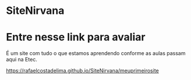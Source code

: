 # SiteNirvana
# Entre nesse link para avaliar
É um site com tudo o que estamos aprendendo conforme as aulas passam aqui na Etec.

 https://rafaelcostadelima.github.io/SiteNirvana/meuprimeirosite
